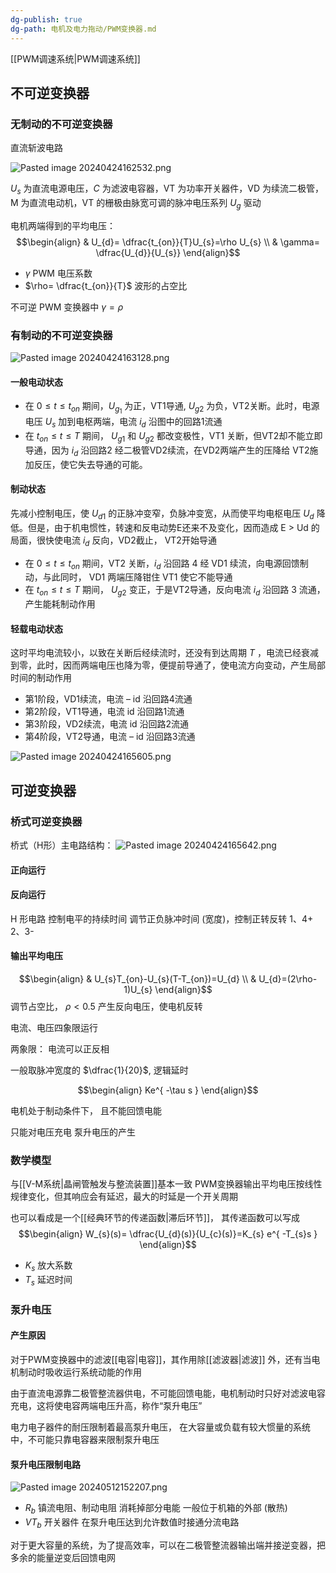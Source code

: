 ```yaml
---
dg-publish: true
dg-path: 电机及电力拖动/PWM变换器.md
---
```

[[PWM调速系统\|PWM调速系统]]
## 不可逆变换器
### 无制动的不可逆变换器
直流斩波电路

![Pasted image 20240424162532.png](/img/user/%E5%8A%9F%E8%83%BD%E6%80%A7%E6%96%87%E4%BB%B6%E5%A4%B9/%E8%BD%BD%E5%85%A5%E7%9A%84%E5%AA%92%E4%BD%93%E8%B5%84%E6%BA%90/Pasted%20image%2020240424162532.png)

$U_{s}$ 为直流电源电压，$C$ 为滤波电容器，VT 为功率开关器件，VD 为续流二极管，M 为直流电动机，VT 的栅极由脉宽可调的脉冲电压系列 $U_{g}$ 驱动

电机两端得到的平均电压：
$$\begin{align}
 & U_{d}= \dfrac{t_{on}}{T}U_{s}=\rho U_{s} \\
 & \gamma= \dfrac{U_{d}}{U_{s}}
\end{align}$$
- $\gamma$    PWM 电压系数
- $\rho= \dfrac{t_{on}}{T}$ 波形的占空比

不可逆 PWM 变换器中 $\gamma=\rho$

### 有制动的不可逆变换器
![Pasted image 20240424163128.png](/img/user/%E5%8A%9F%E8%83%BD%E6%80%A7%E6%96%87%E4%BB%B6%E5%A4%B9/%E8%BD%BD%E5%85%A5%E7%9A%84%E5%AA%92%E4%BD%93%E8%B5%84%E6%BA%90/Pasted%20image%2020240424163128.png)
#### 一般电动状态
- 在 $0\leq t\leq t_{on}$ 期间，$U_{g_{1}}$ 为正，VT1导通, $U_{g{2}}$ 为负，VT2关断。此时，电源电压 $U_{s}$ 加到电枢两端，电流 $i_{d}$ 沿图中的回路1流通
- 在 $t_{on}\leq t\leq T$ 期间， $U_{g1}$ 和 $U_{g2}$ 都改变极性，VT1 关断，但VT2却不能立即导通，因为 $i_{d}$ 沿回路2 经二极管VD2续流，在VD2两端产生的压降给 VT2施加反压，使它失去导通的可能。

#### 制动状态
先减小控制电压，使 $U_{ d 1}$ 的正脉冲变窄，负脉冲变宽，从而使平均电枢电压 $U_{d}$ 降低。但是，由于机电惯性，转速和反电动势E还来不及变化，因而造成 E > Ud 的局面，很快使电流 $i_{d}$ 反向，VD2截止， VT2开始导通
- 在 $0\leq t\leq t_{on}$ 期间，VT2 关断，$i_{d}$ 沿回路 4 经 VD1 续流，向电源回馈制动，与此同时， VD1 两端压降钳住 VT1 使它不能导通
- 在 $t_{on}\leq t\leq T$ 期间， $U_{g 2}$ 变正，于是VT2导通，反向电流 $i_{d}$ 沿回路 3 流通，产生能耗制动作用
#### 轻载电动状态
这时平均电流较小，以致在关断后经续流时，还没有到达周期 $T$ ，电流已经衰减到零，此时，因而两端电压也降为零，便提前导通了，使电流方向变动，产生局部时间的制动作用
- 第1阶段，VD1续流，电流 – id 沿回路4流通
- 第2阶段，VT1导通，电流 id 沿回路1流通
- 第3阶段，VD2续流，电流 id 沿回路2流通
- 第4阶段，VT2导通，电流 – id 沿回路3流通

![Pasted image 20240424165605.png](/img/user/%E5%8A%9F%E8%83%BD%E6%80%A7%E6%96%87%E4%BB%B6%E5%A4%B9/%E8%BD%BD%E5%85%A5%E7%9A%84%E5%AA%92%E4%BD%93%E8%B5%84%E6%BA%90/Pasted%20image%2020240424165605.png)

## 可逆变换器
### 桥式可逆变换器
桥式（H形）主电路结构：
![Pasted image 20240424165642.png](/img/user/%E5%8A%9F%E8%83%BD%E6%80%A7%E6%96%87%E4%BB%B6%E5%A4%B9/%E8%BD%BD%E5%85%A5%E7%9A%84%E5%AA%92%E4%BD%93%E8%B5%84%E6%BA%90/Pasted%20image%2020240424165642.png)

#### 正向运行
#### 反向运行
H 形电路
控制电平的持续时间
调节正负脉冲时间 (宽度)，控制正转反转
1、4+
2、3-


#### 输出平均电压
$$\begin{align}
 & U_{s}T_{on}-U_{s}(T-T_{on})=U_{d} \\
 & U_{d}=(2\rho-1)U_{s}
\end{align}$$
调节占空比，
$\rho<0.5$ 产生反向电压，使电机反转

电流、电压四象限运行

两象限： 电流可以正反相

一般取脉冲宽度的 $\dfrac{1}{20}$, 逻辑延时

$$\begin{align}
Ke^{ -\tau s }
\end{align}$$

电机处于制动条件下，
且不能回馈电能

只能对电压充电
泵升电压的产生

### 数学模型
与[[V-M系统\|晶闸管触发与整流装置]]基本一致
PWM变换器输出平均电压按线性规律变化，但其响应会有延迟，最大的时延是一个开关周期

也可以看成是一个[[经典环节的传递函数\|滞后环节]]，
其传递函数可以写成
$$\begin{align}
W_{s}(s)= \dfrac{U_{d}(s)}{U_{c}(s)}=K_{s} e^{ -T_{s}s }
\end{align}$$
- $K_{s}$  放大系数
- $T_{s}$   延迟时间

### 泵升电压
#### 产生原因
对于PWM变换器中的滤波[[电容\|电容]]，其作用除[[滤波器\|滤波]] 外，还有当电机制动时吸收运行系统动能的作用

由于直流电源靠二极管整流器供电，不可能回馈电能，电机制动时只好对滤波电容充电，这将使电容两端电压升高，称作“泵升电压”

电力电子器件的耐压限制着最高泵升电压，
在大容量或负载有较大惯量的系统中，不可能只靠电容器来限制泵升电压

#### 泵升电压限制电路
![Pasted image 20240512152207.png](/img/user/%E5%8A%9F%E8%83%BD%E6%80%A7%E6%96%87%E4%BB%B6%E5%A4%B9/%E8%BD%BD%E5%85%A5%E7%9A%84%E5%AA%92%E4%BD%93%E8%B5%84%E6%BA%90/Pasted%20image%2020240512152207.png)

- $R_{b}$    镇流电阻、制动电阻
	消耗掉部分电能
	一般位于机箱的外部 (散热)
- $VT_{b}$   开关器件
	在泵升电压达到允许数值时接通分流电路

对于更大容量的系统，为了提高效率，可以在二极管整流器输出端并接逆变器，把多余的能量逆变后回馈电网





